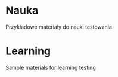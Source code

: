 # Nauka
Przykładowe materiały do nauki testowania 

# Learning
Sample materials for learning testing
